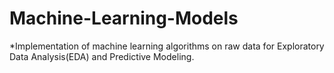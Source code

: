 # Machine-Learning-Models
*Implementation of machine learning algorithms on raw data for Exploratory Data Analysis(EDA) and Predictive Modeling.
